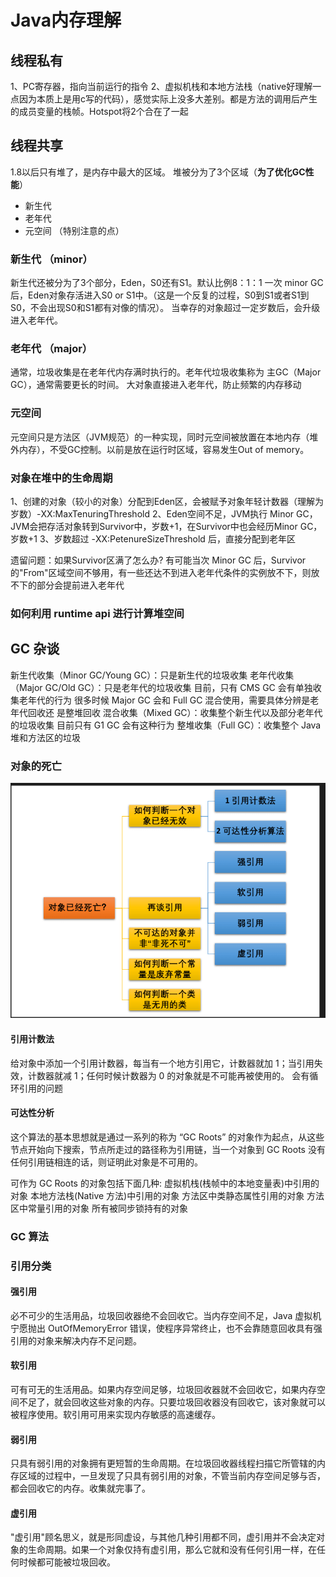 # Java内存理解
## 线程私有
1、PC寄存器，指向当前运行的指令
2、虚拟机栈和本地方法栈（native好理解一点因为本质上是用c写的代码），感觉实际上没多大差别。都是方法的调用后产生的成员变量的栈帧。Hotspot将2个合在了一起

## 线程共享
1.8以后只有堆了，是内存中最大的区域。
堆被分为了3个区域（**为了优化GC性能**）
* 新生代
* 老年代
* 元空间 （特别注意的点）

### 新生代 （minor）
新生代还被分为了3个部分，Eden，S0还有S1。默认比例8：1：1
一次 minor GC 后，Eden对象存活进入S0 or S1中。（这是一个反复的过程，S0到S1或者S1到S0，不会出现S0和S1都有对像的情况）。
当幸存的对象超过一定岁数后，会升级进入老年代。

### 老年代 （major）
通常，垃圾收集是在老年代内存满时执行的。老年代垃圾收集称为 主GC（Major GC），通常需要更长的时间。
大对象直接进入老年代，防止频繁的内存移动

### 元空间
元空间只是方法区（JVM规范）的一种实现，同时元空间被放置在本地内存（堆外内存），不受GC控制。以前是放在运行时区域，容易发生Out of memory。


### 对象在堆中的生命周期
1、创建的对象（较小的对象）分配到Eden区，会被赋予对象年轻计数器（理解为岁数）-XX:MaxTenuringThreshold
2、Eden空间不足，JVM执行 Minor GC，JVM会把存活对象转到Survivor中，岁数+1，在Survivor中也会经历Minor GC，岁数+1
3、岁数超过 -XX:PetenureSizeThreshold 后，直接分配到老年区

遗留问题：如果Survivor区满了怎么办?
有可能当次 Minor GC 后，Survivor 的"From"区域空间不够用，有一些还达不到进入老年代条件的实例放不下，则放不下的部分会提前进入老年代

### 如何利用 runtime api 进行计算堆空间

## GC 杂谈
新生代收集（Minor GC/Young GC）：只是新生代的垃圾收集
老年代收集（Major GC/Old GC）：只是老年代的垃圾收集
目前，只有 CMS GC 会有单独收集老年代的行为 很多时候 Major GC 会和 Full GC 混合使用，需要具体分辨是老年代回收还
是整堆回收 混合收集（Mixed GC）：收集整个新生代以及部分老年代的垃圾收集
目前只有 G1 GC 会有这种行为 整堆收集（Full GC）：收集整个 Java 堆和方法区的垃圾

### 对象的死亡
![](./pictures/对象死亡判断.png)

#### 引用计数法
给对象中添加一个引用计数器，每当有一个地方引用它，计数器就加 1；当引用失效，计数器就减 1；任何时候计数器为 0 的对象就是不可能再被使用的。
会有循环引用的问题 

#### 可达性分析
这个算法的基本思想就是通过一系列的称为 “GC Roots” 的对象作为起点，从这些节点开始向下搜索，节点所走过的路径称为引用链，当一个对象到 GC Roots 没有任何引用链相连的话，则证明此对象是不可用的。 

可作为 GC Roots 的对象包括下面几种: 虚拟机栈(栈帧中的本地变量表)中引用的对象 本地方法栈(Native 方法)中引用的对象 方法区中类静态属性引用的对象 方法区中常量引用的对象 所有被同步锁持有的对象

### GC 算法


### 引用分类
#### 强引用
必不可少的生活用品，垃圾回收器绝不会回收它。当内存空间不足，Java 虚拟机宁愿抛出 OutOfMemoryError 错误，使程序异常终止，也不会靠随意回收具有强引用的对象来解决内存不足问题。
#### 软引用
可有可无的生活用品。如果内存空间足够，垃圾回收器就不会回收它，如果内存空间不足了，就会回收这些对象的内存。只要垃圾回收器没有回收它，该对象就可以被程序使用。软引用可用来实现内存敏感的高速缓存。
#### 弱引用
只具有弱引用的对象拥有更短暂的生命周期。在垃圾回收器线程扫描它所管辖的内存区域的过程中，一旦发现了只具有弱引用的对象，不管当前内存空间足够与否，都会回收它的内存。收集就完事了。
#### 虚引用
"虚引用"顾名思义，就是形同虚设，与其他几种引用都不同，虚引用并不会决定对象的生命周期。如果一个对象仅持有虚引用，那么它就和没有任何引用一样，在任何时候都可能被垃圾回收。
